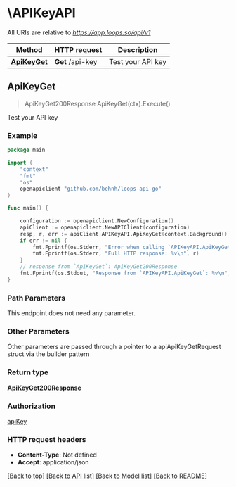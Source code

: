 # \APIKeyAPI

All URIs are relative to *https://app.loops.so/api/v1*

Method | HTTP request | Description
------------- | ------------- | -------------
[**ApiKeyGet**](APIKeyAPI.md#ApiKeyGet) | **Get** /api-key | Test your API key



## ApiKeyGet

> ApiKeyGet200Response ApiKeyGet(ctx).Execute()

Test your API key

### Example

```go
package main

import (
	"context"
	"fmt"
	"os"
	openapiclient "github.com/behnh/loops-api-go"
)

func main() {

	configuration := openapiclient.NewConfiguration()
	apiClient := openapiclient.NewAPIClient(configuration)
	resp, r, err := apiClient.APIKeyAPI.ApiKeyGet(context.Background()).Execute()
	if err != nil {
		fmt.Fprintf(os.Stderr, "Error when calling `APIKeyAPI.ApiKeyGet``: %v\n", err)
		fmt.Fprintf(os.Stderr, "Full HTTP response: %v\n", r)
	}
	// response from `ApiKeyGet`: ApiKeyGet200Response
	fmt.Fprintf(os.Stdout, "Response from `APIKeyAPI.ApiKeyGet`: %v\n", resp)
}
```

### Path Parameters

This endpoint does not need any parameter.

### Other Parameters

Other parameters are passed through a pointer to a apiApiKeyGetRequest struct via the builder pattern


### Return type

[**ApiKeyGet200Response**](ApiKeyGet200Response.md)

### Authorization

[apiKey](../README.md#apiKey)

### HTTP request headers

- **Content-Type**: Not defined
- **Accept**: application/json

[[Back to top]](#) [[Back to API list]](../README.md#documentation-for-api-endpoints)
[[Back to Model list]](../README.md#documentation-for-models)
[[Back to README]](../README.md)

